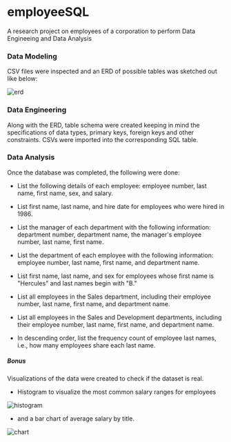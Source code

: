 # employeeSQL

A research project on employees of a corporation to perform Data Engineeing and Data Analysis


### Data Modeling

 CSV files were inspected and an ERD of possible tables was sketched out like below:

![erd](https://github.com/Anumala89/sql-challenge/blob/main/QuickDBD-Employees_EDR.png)


### Data Engineering

Along with the ERD, table schema were created keeping in mind the specifications of data types, primary keys, foreign keys and other constraints. CSVs were imported into the corresponding SQL table.  


### Data Analysis

Once the database was completed, the following were done:

* List the following details of each employee: employee number, last name, first name, sex, and salary.

* List first name, last name, and hire date for employees who were hired in 1986.

* List the manager of each department with the following information: department number, department name, the manager's employee number, last name, first name.

* List the department of each employee with the following information: employee number, last name, first name, and department name.

* List first name, last name, and sex for employees whose first name is "Hercules" and last names begin with "B."

* List all employees in the Sales department, including their employee number, last name, first name, and department name.

* List all employees in the Sales and Development departments, including their employee number, last name, first name, and department name.

* In descending order, list the frequency count of employee last names, i.e., how many employees share each last name.


##### Bonus

Visualizations of the data were created to check if the dataset is real. 

* Histogram to visualize the most common salary ranges for employees

![histogram](https://github.com/Anumala89/sql-challenge/blob/main/Graphs/histogram.png)

* and a bar chart of average salary by title.

![chart](https://github.com/Anumala89/sql-challenge/blob/main/Graphs/Bargraph.png)
